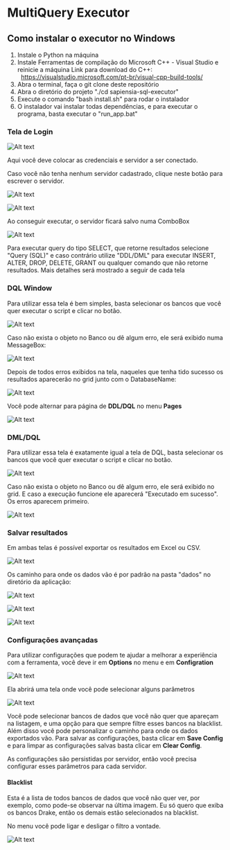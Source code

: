 # MultiQuery Executor

## Como instalar o executor no Windows
1. Instale o Python na máquina
2. Instale Ferramentas de compilação do Microsoft C++ - Visual Studio e reinicie a máquina
Link para download do C++:   https://visualstudio.microsoft.com/pt-br/visual-cpp-build-tools/
3. Abra o terminal, faça o git clone deste repositório
4. Abra o diretório do projeto "./cd sapiensia-sql-executor"
5. Execute o comando "bash install.sh" para rodar o instalador
6. O instalador vai instalar todas dependências, e para executar o programa, basta executar o "run_app.bat"

### Tela de Login

![Alt text](image.png)

Aqui você deve colocar as credenciais e servidor a ser conectado. 

Caso você não tenha nenhum servidor cadastrado, clique neste botão para escrever o servidor. 

![Alt text](image-1.png)

![Alt text](image-2.png)

Ao conseguir executar, o servidor ficará salvo numa ComboBox 

![Alt text](image-3.png)

Para executar query do tipo SELECT, que retorne resultados selecione "Query (SQL)" e caso contrário utilize "DDL/DML" para executar INSERT, ALTER, DROP, DELETE, GRANT ou qualquer comando que não retorne resultados.
Mais detalhes será mostrado a seguir de cada tela

### DQL Window

Para utilizar essa tela é bem simples, basta selecionar os bancos que você quer executar o script e clicar no botão. 

![Alt text](image-4.png)

Caso não exista o objeto no Banco ou dê algum erro, ele será exibido numa MessageBox:

![Alt text](image-5.png)

Depois de todos erros exibidos na tela, naqueles que tenha tido sucesso os resultados aparecerão no grid junto com o DatabaseName:

![Alt text](image-6.png)

Você pode alternar para página de **DDL/DQL** no menu **Pages**

![Alt text](image-7.png)

### DML/DQL

Para utilizar essa tela é exatamente igual a tela de DQL, basta selecionar os bancos que você quer executar o script e clicar no botão. 

![Alt text](image-8.png)

Caso não exista o objeto no Banco ou dê algum erro, ele será exibido no grid. E caso a execução funcione ele aparecerá "Executado em sucesso". Os erros aparecem primeiro.

![Alt text](image-9.png)

### Salvar resultados

Em ambas telas é possível exportar os resultados em Excel ou CSV. 

![Alt text](image-10.png)

Os caminho para onde os dados vão é por padrão na pasta "dados" no diretório da aplicação:

![Alt text](image-11.png)

![Alt text](image-12.png)

![Alt text](image-13.png)

### Configurações avançadas

Para utilizar configurações que podem te ajudar a melhorar a experiência com a ferramenta, você deve ir em **Options** no menu e em **Configration**

![Alt text](image-14.png)

Ela abrirá uma tela onde você pode selecionar alguns parâmetros

![Alt text](image-15.png)

Você pode selecionar bancos de dados que você não quer que apareçam na listagem, e uma opção para que sempre filtre esses bancos na blacklist. 
Além disso você pode personalizar o caminho para onde os dados exportados vão. 
Para salvar as configurações, basta clicar em **Save Config** e para limpar as configurações salvas basta clicar em **Clear Config**. 

As configurações são persistidas por servidor, então você precisa configurar esses parâmetros para cada servidor.

#### Blacklist

Esta é a lista de todos bancos de dados que você não quer ver, por exemplo, como pode-se observar na última imagem. Eu só quero que exiba os bancos Drake, então os demais estão selecionados na blacklist.

No menu você pode ligar e desligar o filtro a vontade.

![Alt text](image-14.png)
